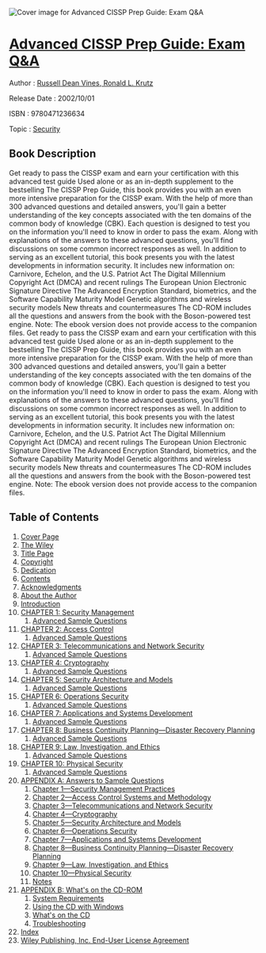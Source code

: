 ![Cover image for Advanced CISSP Prep Guide: Exam Q&amp;A](https://imgdetail.ebookreading.net/cover/cover/security/EB9780471236634.jpg)

[Advanced CISSP Prep Guide: Exam Q&amp;A](https://ebookreading.net/view/book/Advanced+CISSP+Prep+Guide%3A+Exam+Q%26amp%3BA-EB9780471236634_1.html "Advanced CISSP Prep Guide: Exam Q&amp;A")
====================================================================================================================

Author : [Russell Dean Vines](https://ebookreading.net/search/author/Russell+Dean+Vines),[ Ronald L. Krutz](https://ebookreading.net/search/author/+Ronald+L.+Krutz)

Release Date : 2002/10/01

ISBN : 9780471236634

Topic : [Security](https://ebookreading.net/search/category/security)

Book Description
-----------------

Get ready to pass the CISSP exam and earn your certification with this advanced test guide
Used alone or as an in-depth supplement to the bestselling The CISSP Prep Guide, this book provides you with an even more intensive preparation for the CISSP exam. With the help of more than 300 advanced questions and detailed answers, you'll gain a better understanding of the key concepts associated with the ten domains of the common body of knowledge (CBK). Each question is designed to test you on the information you'll need to know in order to pass the exam. Along with explanations of the answers to these advanced questions, you'll find discussions on some common incorrect responses as well. In addition to serving as an excellent tutorial, this book presents you with the latest developments in information security. It includes new information on:
Carnivore, Echelon, and the U.S. Patriot Act
The Digital Millennium Copyright Act (DMCA) and recent rulings
The European Union Electronic Signature Directive
The Advanced Encryption Standard, biometrics, and the Software Capability Maturity Model
Genetic algorithms and wireless security models
New threats and countermeasures
The CD-ROM includes all the questions and answers from the book with the Boson-powered test engine.
Note: The ebook version does not provide access to the companion files.
              Get ready to pass the CISSP exam and earn your certification with this advanced test guide
Used alone or as an in-depth supplement to the bestselling The CISSP Prep Guide, this book provides you with an even more intensive preparation for the CISSP exam. With the help of more than 300 advanced questions and detailed answers, you'll gain a better understanding of the key concepts associated with the ten domains of the common body of knowledge (CBK). Each question is designed to test you on the information you'll need to know in order to pass the exam. Along with explanations of the answers to these advanced questions, you'll find discussions on some common incorrect responses as well. In addition to serving as an excellent tutorial, this book presents you with the latest developments in information security. It includes new information on:
Carnivore, Echelon, and the U.S. Patriot Act
The Digital Millennium Copyright Act (DMCA) and recent rulings
The European Union Electronic Signature Directive
The Advanced Encryption Standard, biometrics, and the Software Capability Maturity Model
Genetic algorithms and wireless security models
New threats and countermeasures
The CD-ROM includes all the questions and answers from the book with the Boson-powered test engine.
Note: The ebook version does not provide access to the companion files.
              
Table of Contents
-----------------

1. [Cover Page](https://ebookreading.net/view/book/Advanced+CISSP+Prep+Guide%3A+Exam+Q%26amp%3BA-EB9780471236634_1.html)
1. [The Wiley](https://ebookreading.net/view/book/Advanced+CISSP+Prep+Guide%3A+Exam+Q%26amp%3BA-EB9780471236634_2.html)
1. [Title Page](https://ebookreading.net/view/book/Advanced+CISSP+Prep+Guide%3A+Exam+Q%26amp%3BA-EB9780471236634_3.html)
1. [Copyright](https://ebookreading.net/view/book/Advanced+CISSP+Prep+Guide%3A+Exam+Q%26amp%3BA-EB9780471236634_4.html)
1. [Dedication](https://ebookreading.net/view/book/Advanced+CISSP+Prep+Guide%3A+Exam+Q%26amp%3BA-EB9780471236634_5.html)
1. [Contents](https://ebookreading.net/view/book/Advanced+CISSP+Prep+Guide%3A+Exam+Q%26amp%3BA-EB9780471236634_6.html)
1. [Acknowledgments](https://ebookreading.net/view/book/Advanced+CISSP+Prep+Guide%3A+Exam+Q%26amp%3BA-EB9780471236634_7.html#ack)
1. [About the Author](https://ebookreading.net/view/book/Advanced+CISSP+Prep+Guide%3A+Exam+Q%26amp%3BA-EB9780471236634_8.html)
1. [Introduction](https://ebookreading.net/view/book/Advanced+CISSP+Prep+Guide%3A+Exam+Q%26amp%3BA-EB9780471236634_9.html#intro)
1. [CHAPTER 1: Security Management](https://ebookreading.net/view/book/Advanced+CISSP+Prep+Guide%3A+Exam+Q%26amp%3BA-EB9780471236634_10.html#c01)
    1. [Advanced Sample Questions](https://ebookreading.net/view/book/Advanced+CISSP+Prep+Guide%3A+Exam+Q%26amp%3BA-EB9780471236634_10.html#c01-1)
1. [CHAPTER 2: Access Control](https://ebookreading.net/view/book/Advanced+CISSP+Prep+Guide%3A+Exam+Q%26amp%3BA-EB9780471236634_12.html#c02)
    1. [Advanced Sample Questions](https://ebookreading.net/view/book/Advanced+CISSP+Prep+Guide%3A+Exam+Q%26amp%3BA-EB9780471236634_12.html#c02-1)
1. [CHAPTER 3: Telecommunications and Network Security](https://ebookreading.net/view/book/Advanced+CISSP+Prep+Guide%3A+Exam+Q%26amp%3BA-EB9780471236634_13.html#c03)
    1. [Advanced Sample Questions](https://ebookreading.net/view/book/Advanced+CISSP+Prep+Guide%3A+Exam+Q%26amp%3BA-EB9780471236634_13.html#c03-1)
1. [CHAPTER 4: Cryptography](https://ebookreading.net/view/book/Advanced+CISSP+Prep+Guide%3A+Exam+Q%26amp%3BA-EB9780471236634_14.html#c04)
    1. [Advanced Sample Questions](https://ebookreading.net/view/book/Advanced+CISSP+Prep+Guide%3A+Exam+Q%26amp%3BA-EB9780471236634_14.html#c04-1)
1. [CHAPTER 5: Security Architecture and Models](https://ebookreading.net/view/book/Advanced+CISSP+Prep+Guide%3A+Exam+Q%26amp%3BA-EB9780471236634_15.html#c05)
    1. [Advanced Sample Questions](https://ebookreading.net/view/book/Advanced+CISSP+Prep+Guide%3A+Exam+Q%26amp%3BA-EB9780471236634_15.html#c05-1)
1. [CHAPTER 6: Operations Security](https://ebookreading.net/view/book/Advanced+CISSP+Prep+Guide%3A+Exam+Q%26amp%3BA-EB9780471236634_0.html#c06)
    1. [Advanced Sample Questions](https://ebookreading.net/view/book/Advanced+CISSP+Prep+Guide%3A+Exam+Q%26amp%3BA-EB9780471236634_0.html#c06-1)
1. [CHAPTER 7: Applications and Systems Development](https://ebookreading.net/view/book/Advanced+CISSP+Prep+Guide%3A+Exam+Q%26amp%3BA-EB9780471236634_16.html#c07)
    1. [Advanced Sample Questions](https://ebookreading.net/view/book/Advanced+CISSP+Prep+Guide%3A+Exam+Q%26amp%3BA-EB9780471236634_16.html#c07-1)
1. [CHAPTER 8: Business Continuity Planning—Disaster Recovery Planning](https://ebookreading.net/view/book/Advanced+CISSP+Prep+Guide%3A+Exam+Q%26amp%3BA-EB9780471236634_17.html#c08)
    1. [Advanced Sample Questions](https://ebookreading.net/view/book/Advanced+CISSP+Prep+Guide%3A+Exam+Q%26amp%3BA-EB9780471236634_17.html#c08-1)
1. [CHAPTER 9: Law, Investigation, and Ethics](https://ebookreading.net/view/book/Advanced+CISSP+Prep+Guide%3A+Exam+Q%26amp%3BA-EB9780471236634_18.html#c09)
    1. [Advanced Sample Questions](https://ebookreading.net/view/book/Advanced+CISSP+Prep+Guide%3A+Exam+Q%26amp%3BA-EB9780471236634_18.html#c09-1)
1. [CHAPTER 10: Physical Security](https://ebookreading.net/view/book/Advanced+CISSP+Prep+Guide%3A+Exam+Q%26amp%3BA-EB9780471236634_19.html#c10)
    1. [Advanced Sample Questions](https://ebookreading.net/view/book/Advanced+CISSP+Prep+Guide%3A+Exam+Q%26amp%3BA-EB9780471236634_19.html#c10-1)
1. [APPENDIX A: Answers to Sample Questions](https://ebookreading.net/view/book/Advanced+CISSP+Prep+Guide%3A+Exam+Q%26amp%3BA-EB9780471236634_20.html#appa)
    1. [Chapter 1—Security Management Practices](https://ebookreading.net/view/book/Advanced+CISSP+Prep+Guide%3A+Exam+Q%26amp%3BA-EB9780471236634_20.html#appa-1)
    1. [Chapter 2—Access Control Systems and Methodology](https://ebookreading.net/view/book/Advanced+CISSP+Prep+Guide%3A+Exam+Q%26amp%3BA-EB9780471236634_20.html#appa-2)
    1. [Chapter 3—Telecommunications and Network Security](https://ebookreading.net/view/book/Advanced+CISSP+Prep+Guide%3A+Exam+Q%26amp%3BA-EB9780471236634_20.html#appa-3)
    1. [Chapter 4—Cryptography](https://ebookreading.net/view/book/Advanced+CISSP+Prep+Guide%3A+Exam+Q%26amp%3BA-EB9780471236634_20.html#appa-4)
    1. [Chapter 5—Security Architecture and Models](https://ebookreading.net/view/book/Advanced+CISSP+Prep+Guide%3A+Exam+Q%26amp%3BA-EB9780471236634_20.html#appa-5)
    1. [Chapter 6—Operations Security](https://ebookreading.net/view/book/Advanced+CISSP+Prep+Guide%3A+Exam+Q%26amp%3BA-EB9780471236634_20.html#appa-6)
    1. [Chapter 7—Applications and Systems Development](https://ebookreading.net/view/book/Advanced+CISSP+Prep+Guide%3A+Exam+Q%26amp%3BA-EB9780471236634_20.html#appa-7)
    1. [Chapter 8—Business Continuity Planning—Disaster Recovery Planning](https://ebookreading.net/view/book/Advanced+CISSP+Prep+Guide%3A+Exam+Q%26amp%3BA-EB9780471236634_20.html#appa-8)
    1. [Chapter 9—Law, Investigation, and Ethics](https://ebookreading.net/view/book/Advanced+CISSP+Prep+Guide%3A+Exam+Q%26amp%3BA-EB9780471236634_20.html#appa-9)
    1. [Chapter 10—Physical Security](https://ebookreading.net/view/book/Advanced+CISSP+Prep+Guide%3A+Exam+Q%26amp%3BA-EB9780471236634_20.html#appa-10)
    1. [Notes](https://ebookreading.net/view/book/Advanced+CISSP+Prep+Guide%3A+Exam+Q%26amp%3BA-EB9780471236634_20.html#appa-11)
1. [APPENDIX B: What&#39;s on the CD-ROM](https://ebookreading.net/view/book/Advanced+CISSP+Prep+Guide%3A+Exam+Q%26amp%3BA-EB9780471236634_21.html#appb)
    1. [System Requirements](https://ebookreading.net/view/book/Advanced+CISSP+Prep+Guide%3A+Exam+Q%26amp%3BA-EB9780471236634_21.html#appb-1)
    1. [Using the CD with Windows](https://ebookreading.net/view/book/Advanced+CISSP+Prep+Guide%3A+Exam+Q%26amp%3BA-EB9780471236634_21.html#appb-2)
    1. [What&#39;s on the CD](https://ebookreading.net/view/book/Advanced+CISSP+Prep+Guide%3A+Exam+Q%26amp%3BA-EB9780471236634_21.html#appb-3)
    1. [Troubleshooting](https://ebookreading.net/view/book/Advanced+CISSP+Prep+Guide%3A+Exam+Q%26amp%3BA-EB9780471236634_21.html#appb-4)
1. [Index](https://ebookreading.net/view/book/Advanced+CISSP+Prep+Guide%3A+Exam+Q%26amp%3BA-EB9780471236634_22.html#index)
1. [Wiley Publishing, Inc. End-User License Agreement](https://ebookreading.net/view/book/Advanced+CISSP+Prep+Guide%3A+Exam+Q%26amp%3BA-EB9780471236634_23.html#wiley)
